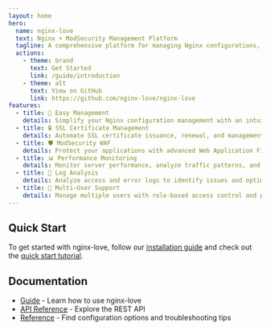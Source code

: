 ```yaml
---
layout: home
hero:
  name: nginx-love
  text: Nginx + ModSecurity Management Platform
  tagline: A comprehensive platform for managing Nginx configurations, SSL certificates, and ModSecurity rules
  actions:
    - theme: brand
      text: Get Started
      link: /guide/introduction
    - theme: alt
      text: View on GitHub
      link: https://github.com/nginx-love/nginx-love
features:
  - title: 🚀 Easy Management
    details: Simplify your Nginx configuration management with an intuitive web interface
  - title: 🔒 SSL Certificate Management
    details: Automate SSL certificate issuance, renewal, and management with Let's Encrypt integration
  - title: 🛡️ ModSecurity WAF
    details: Protect your applications with advanced Web Application Firewall rules and monitoring
  - title: 📊 Performance Monitoring
    details: Monitor server performance, analyze traffic patterns, and optimize your setup
  - title: 📝 Log Analysis
    details: Analyze access and error logs to identify issues and optimize performance
  - title: 👥 Multi-User Support
    details: Manage multiple users with role-based access control and permissions
---
```


## Quick Start

To get started with nginx-love, follow our [installation guide](/guide/installation) and check out the [quick start tutorial](/guide/quick-start).

## Documentation

- [Guide](/guide/) - Learn how to use nginx-love
- [API Reference](/api/) - Explore the REST API
- [Reference](/reference/) - Find configuration options and troubleshooting tips